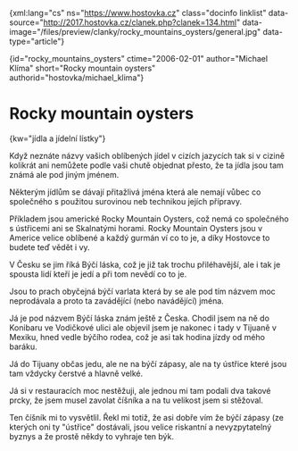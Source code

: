 
{xml:lang="cs" ns="https://www.hostovka.cz" class="docinfo linklist" data-source="http://2017.hostovka.cz/clanek.php?clanek=134.html" data-image="/files/preview/clanky/rocky\_mountains\_oysters/general.jpg" data-type="article"}

{id="rocky\_mountains\_oysters" ctime="2006-02-01" author="Michael Klíma" short="Rocky mountain oysters" authorid="hostovka/michael_klima"}

# Rocky mountain oysters

<!-- generated attribute kw by user_udpatekw.sh on 2019-03-13, do not edit -->

{kw="jídla a jídelní lístky"}

Když neznáte názvy vašich oblíbených jídel v cizích jazycích tak si v cizině kolikrát ani nemůžete podle vaši chutě objednat přesto, že ta jídla jsou tam známá ale pod jiným jménem.

Některým jídlům se dávají přitažlivá jména která ale nemají vůbec co společného s použitou surovinou neb technikou jejích přípravy.

Příkladem jsou americké Rocky Mountain Oysters, což nemá co společného s ústřicemi ani se Skalnatými horami. Rocky Mountain Oysters jsou v Americe velice oblíbené a každý gurmán ví co to je, a díky Hostovce to budete teď vědět i vy.

V Česku se jim říká Býčí láska, což je již tak trochu přiléhavější, ale i tak je spousta lidí kteří je jedí a při tom nevědí co to je.

Jsou to prach obyčejná býčí varlata která by se ale pod tím názvem moc neprodávala a proto ta zavádějící (nebo navádějící) jména.

Já je pod názvem Býčí láska znám ještě z Česka. Chodil jsem na ně do Konibaru ve Vodičkové ulici ale objevil jsem je nakonec i tady v Tijuaně v Mexiku, hned vedle býčího rodea, což je asi tak hodina jízdy od mého baráku.

Já do Tijuany občas jedu, ale ne na býčí zápasy, ale na ty ústřice které jsou tam vždycky čerstvé a hlavně velké.

Já si v restauracích moc nestěžuji, ale jednou mi tam podali dva takové prcky, že jsem musel zavolat číšníka a na tu velikost jsem si stěžoval.

Ten číšník mi to vysvětlil. Řekl mi totiž, že asi dobře vím že býčí zápasy (ze kterých oni ty "ústřice" dostávali, jsou velice riskantní a nevyzpytatelný byznys a že prostě někdy to vyhraje ten býk.

